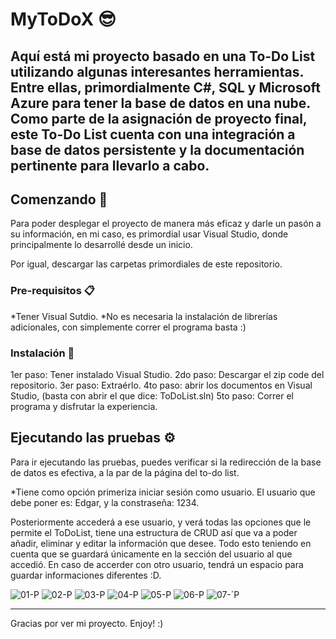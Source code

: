 # MyToDoX 😎
Aquí está mi proyecto basado en una To-Do List utilizando algunas interesantes herramientas. Entre ellas, primordialmente C#, SQL y Microsoft Azure para tener la base de datos en una nube. 
Como parte de la asignación de proyecto final, este To-Do List cuenta con una integración a base de datos persistente y la documentación pertinente para llevarlo a cabo.
--
## Comenzando 🚀

Para poder desplegar el proyecto de manera más eficaz y darle un pasón a su información, en mi caso, es primordial usar Visual Studio, donde principalmente lo desarrollé desde un inicio.

Por igual, descargar las carpetas primordiales de este repositorio.

### Pre-requisitos 📋

*Tener Visual Sutdio.
*No es necesaria la instalación de librerías adicionales, con simplemente correr el programa basta :)


### Instalación 🔧

1er paso: Tener instalado Visual Studio.
2do paso: Descargar el zip code del repositorio.
3er paso: Extraérlo.
4to paso: abrir los documentos en Visual Studio, (basta con abrir el que dice: ToDoList.sln)
5to paso: Correr el programa y disfrutar la experiencia.


## Ejecutando las pruebas ⚙️

Para ir ejecutando las pruebas, puedes verificar si la redirección de la base de datos es efectiva, a la par de la página del to-do list.

*Tiene como opción primeriza iniciar sesión como usuario. El usuario que debe poner es: Edgar, y la constraseña: 1234.

Posteriormente accederá a ese usuario, y verá todas las opciones que le permite el ToDoList, tiene una estructura de CRUD así que va a poder añadir, eliminar y editar la información que desee. Todo esto teniendo en cuenta que se guardará únicamente en la sección del usuario al que accedió. En caso de accerder con otro usuario, tendrá un espacio para guardar informaciones diferentes :D.

![01-P](https://user-images.githubusercontent.com/95958883/187110351-b6dbd7b6-8e0f-46c6-9e50-db514ba0c30f.jpeg)
![02-P](https://user-images.githubusercontent.com/95958883/187110372-17b6fecf-5864-473b-9649-d330d8cf3d6b.jpeg)
![03-P](https://user-images.githubusercontent.com/95958883/187110381-3860950d-73b6-4765-be95-d5e85509c1c8.jpeg)
![04-P](https://user-images.githubusercontent.com/95958883/187110389-ac53bee9-a8be-4d94-a58d-240fe7b871c3.jpeg)
![05-P](https://user-images.githubusercontent.com/95958883/187110395-3d0893c0-783d-4091-885f-01766ed77672.jpeg)
![06-P](https://user-images.githubusercontent.com/95958883/187110401-631d6758-1afe-40ab-ad46-93e39a4d48ce.jpeg)
![07-´P](https://user-images.githubusercontent.com/95958883/187110519-ede88deb-ff6e-4213-a4ad-825a4ec27cd0.jpeg)



---
Gracias por ver mi proyecto. Enjoy!  :)
